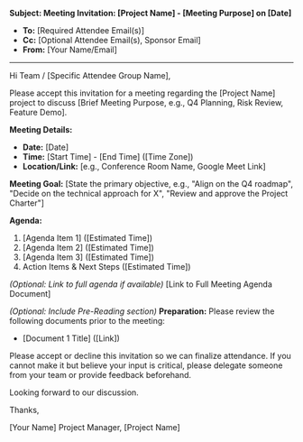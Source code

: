**Subject: Meeting Invitation: [Project Name] - [Meeting Purpose] on [Date]**

* **To:** [Required Attendee Email(s)]
* **Cc:** [Optional Attendee Email(s), Sponsor Email]
* **From:** [Your Name/Email]

---

Hi Team / [Specific Attendee Group Name],

Please accept this invitation for a meeting regarding the [Project Name] project to discuss [Brief Meeting Purpose, e.g., Q4 Planning, Risk Review, Feature Demo].

**Meeting Details:**
* **Date:** [Date]
* **Time:** [Start Time] - [End Time] ([Time Zone])
* **Location/Link:** [e.g., Conference Room Name, Google Meet Link]

**Meeting Goal:** [State the primary objective, e.g., "Align on the Q4 roadmap", "Decide on the technical approach for X", "Review and approve the Project Charter"]

**Agenda:**
1.  [Agenda Item 1] ([Estimated Time])
2.  [Agenda Item 2] ([Estimated Time])
3.  [Agenda Item 3] ([Estimated Time])
4.  Action Items & Next Steps ([Estimated Time])

*(Optional: Link to full agenda if available)*
[Link to Full Meeting Agenda Document]

*(Optional: Include Pre-Reading section)*
**Preparation:** Please review the following documents prior to the meeting:
* [Document 1 Title] ([Link])

Please accept or decline this invitation so we can finalize attendance. If you cannot make it but believe your input is critical, please delegate someone from your team or provide feedback beforehand.

Looking forward to our discussion.

Thanks,

[Your Name]
Project Manager, [Project Name]